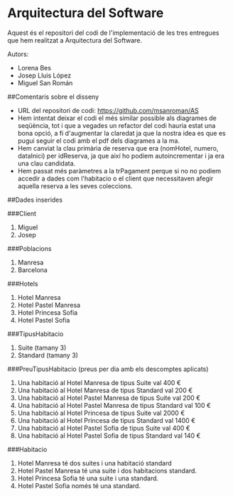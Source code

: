 Arquitectura del Software
==================

Aquest és el repositori del codi de l'implementació de les tres entregues que hem realitzat a Arquitectura del Software.

Autors:

+ Lorena Bes
+ Josep Lluis López
+ Miguel San Román

##Comentaris sobre el disseny

+ URL del repositori de codi: https://github.com/msanroman/AS
+ Hem intentat deixar el codi el més similar possible als diagrames de seqüència, tot i que a vegades un refactor del codi hauria estat una bona opció, a fi d'augmentar la claredat ja que la nostra idea es que es pugui seguir el codi amb el pdf dels diagrames a la ma.
+ Hem canviat la clau primària de reserva que era (nomHotel, numero, dataInici) per idReserva, ja que així ho podiem autoincrementar i ja era una clau candidata.
+ Hem passat més paràmetres a la trPagament perque si no no podiem accedir a dades com l'habitacio o el client que necessitaven afegir aquella reserva a les seves coleccions.


##Dades inserides

###Client

1. Miguel
2. Josep

###Poblacions

1. Manresa
2. Barcelona

###Hotels

1. Hotel Manresa
2. Hotel Pastel Manresa
3. Hotel Princesa Sofia
4. Hotel Pastel Sofia

###TipusHabitacio

1. Suite (tamany 3)
2. Standard (tamany 3)

###PreuTipusHabitacio (preus per dia amb els descomptes aplicats)

1. Una habitació al Hotel Manresa de tipus Suite val 400 €
2. Una habitació al Hotel Manresa de tipus Standard val 200 €
3. Una habitació al Hotel Pastel Manresa de tipus Suite val 200 €
4. Una habitació al Hotel Pastel Manresa de tipus Standard val 100 €
5. Una habitació al Hotel Princesa de tipus Suite val 2000 €
6. Una habitació al Hotel Princesa de tipus Standard val 1400 €
7. Una habitació al Hotel Pastel Sofia de tipus Suite val 400 €
8. Una habitació al Hotel Pastel Sofia de tipus Standard val 140 €

###Habitacio

1. Hotel Manresa té dos suites i una habitació standard
2. Hotel Pastel Manresa té una suite i dos habitacions standard.
3. Hotel Princesa Sofia té una suite i una standard.
4. Hotel Pastel Sofia només té una standard.

